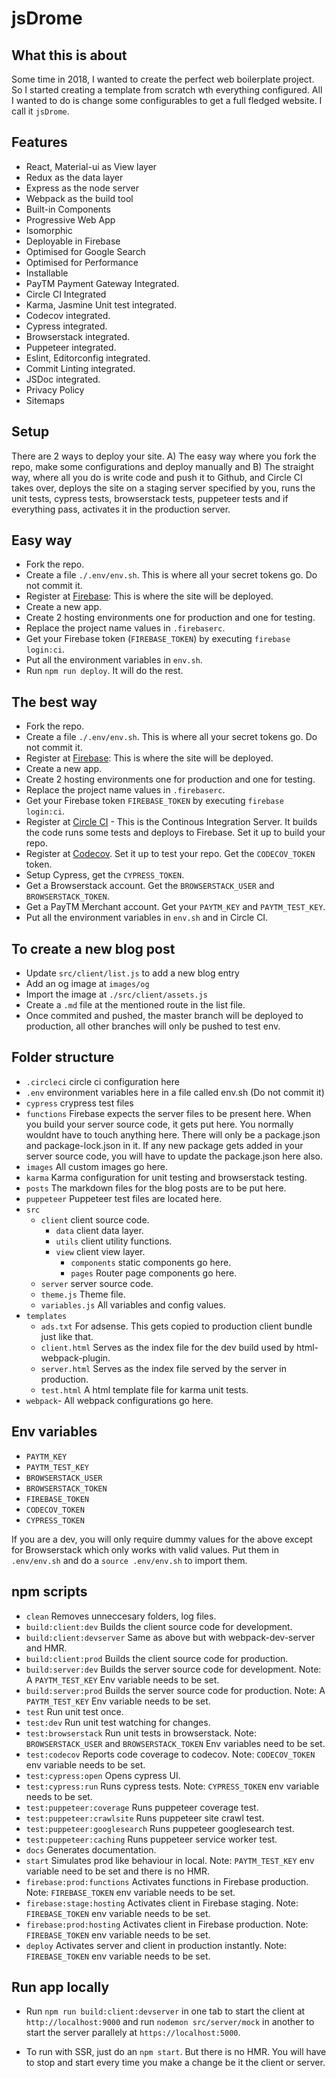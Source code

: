 # jsDrome

## What this is about

Some time in 2018, I wanted to create the perfect web boilerplate project. So I started creating a template from scratch wth everything configured. All I wanted to do is change some configurables to get a full fledged website. I call it `jsDrome`.

## Features
 - React, Material-ui as View layer
 - Redux as the data layer
 - Express as the node server
 - Webpack as the build tool
 - Built-in Components
 - Progressive Web App
 - Isomorphic
 - Deployable in Firebase
 - Optimised for Google Search
 - Optimised for Performance
 - Installable
 - PayTM Payment Gateway Integrated.
 - Circle CI Integrated
 - Karma, Jasmine Unit test integrated.
 - Codecov integrated.
 - Cypress integrated.
 - Browserstack integrated.
 - Puppeteer integrated.
 - Eslint, Editorconfig integrated.
 - Commit Linting integrated.
 - JSDoc integrated.
 - Privacy Policy
 - Sitemaps

## Setup

There are 2 ways to deploy your site. A) The easy way where you fork the repo, make some configurations and deploy manually and B) The straight way, where all you do is write code and push it to Github, and Circle CI takes over, deploys the site on a staging server specified by you, runs the unit tests, cypress tests, browserstack tests, puppeteer tests and if everything pass, activates it in the production server.

## Easy way

 - Fork the repo.
 - Create a file `./.env/env.sh`. This is where all your secret tokens go. Do not commit it.
 - Register at [Firebase](https://firebase.google.com/): This is where the site will be deployed.
 - Create a new app.
 - Create 2 hosting environments one for production and one for testing.
 - Replace the project name values in `.firebaserc`.
 - Get your Firebase token (`FIREBASE_TOKEN`) by executing `firebase login:ci`.
 - Put all the environment variables in `env.sh`.
 - Run `npm run deploy`. It will do the rest.

## The best way

 - Fork the repo.
 - Create a file `./.env/env.sh`. This is where all your secret tokens go. Do not commit it.
 - Register at [Firebase](https://firebase.google.com/): This is where the site will be deployed.
 - Create a new app.
 - Create 2 hosting environments one for production and one for testing.
 - Replace the project name values in `.firebaserc`.
 - Get your Firebase token `FIREBASE_TOKEN` by executing `firebase login:ci`.
 - Register at [Circle CI](https://cicleci.com) - This is the Continous Integration Server. It builds the code runs some tests and deploys to Firebase. Set it up to build your repo.
 - Register at [Codecov](https://codecov.io). Set it up to test your repo. Get the `CODECOV_TOKEN` token.
 - Setup Cypress, get the `CYPRESS_TOKEN`.
 - Get a Browserstack account. Get the `BROWSERSTACK_USER` and `BROWSERSTACK_TOKEN`.
 - Get a PayTM Merchant account. Get your `PAYTM_KEY` and `PAYTM_TEST_KEY`.
 - Put all the environment variables in `env.sh` and in Circle CI.


## To create a new blog post

 - Update `src/client/list.js` to add a new blog entry
 - Add an og image at `images/og`
 - Import the image at `./src/client/assets.js`
 - Create a `.md` file at the mentioned route in the list file.
 - Once commited and pushed, the master branch will be deployed to production, all other branches will only be pushed to test env.


## Folder structure

- `.circleci` circle ci configuration here
- `.env` environment variables here in a file called env.sh (Do not commit it)
- `cypress` crypress test files
- `functions` Firebase expects the server files to be present here. When you build your server source code, it gets put here. You normally wouldnt have to touch anything here. There will only be a package.json and package-lock.json in it. If any new package gets added in your server source code, you will have to update the package.json here also.
- `images` All custom images go here.
- `karma` Karma configuration for unit testing and browserstack testing.
- `posts` The markdown files for the blog posts are to be put here.
- `puppeteer` Puppeteer test files are located here.
- `src`
   - `client` client source code.
     - `data` client data layer.
     - `utils` client utility functions.
     - `view` client view layer.
       - `components` static components go here.
       - `pages` Router page components go here.
   - `server` server source code.
   - `theme.js` Theme file.
   - `variables.js` All variables and config values.
- `templates`
   - `ads.txt` For adsense. This gets copied to production client bundle just like that.
   - `client.html` Serves as the index file for the dev build used by html-webpack-plugin.
   - `server.html` Serves as the index file served by the server in production.
   - `test.html` A html template file for karma unit tests.
 - `webpack`- All webpack configurations go here.


## Env variables

- `PAYTM_KEY`
- `PAYTM_TEST_KEY`
- `BROWSERSTACK_USER`
- `BROWSERSTACK_TOKEN`
- `FIREBASE_TOKEN`
- `CODECOV_TOKEN`
- `CYPRESS_TOKEN`

 If you are a dev, you will only require dummy values for the above except for Browserstack which only works with valid values. Put them in `.env/env.sh` and do a `source .env/env.sh` to import them.


## npm scripts
 - `clean` Removes unneccesary folders, log files.
 - `build:client:dev` Builds the client source code for development.
 - `build:client:devserver` Same as above but with webpack-dev-server and HMR.
 - `build:client:prod` Builds the client source code for production.
 - `build:server:dev` Builds the server source code for development. Note: A `PAYTM_TEST_KEY` Env variable needs to be set.
 - `build:server:prod` Builds the server source code for production. Note: A `PAYTM_TEST_KEY` Env variable needs to be set.
 - `test` Run unit test once.
 - `test:dev` Run unit test watching for changes.
 - `test:browserstack` Run unit tests in browserstack. Note: `BROWSERSTACK_USER` and `BROWSERSTACK_TOKEN` Env variables need to be set.
 - `test:codecov` Reports code coverage to codecov. Note: `CODECOV_TOKEN` env variable needs to be set.
 - `test:cypress:open` Opens cypress UI.
 - `test:cypress:run`  Runs cypress tests. Note: `CYPRESS_TOKEN` env variable needs to be set.
 - `test:puppeteer:coverage` Runs puppeteer coverage test.
 - `test:puppeteer:crawlsite` Runs puppeteer site crawl test.
 - `test:puppeteer:googlesearch` Runs puppeteer googlesearch test.
 - `test:puppeteer:caching` Runs puppeteer service worker test.
 - `docs` Generates documentation.
 - `start` Simulates prod like behaviour in local. Note: `PAYTM_TEST_KEY` env variable need to be set and there is no HMR.
 - `firebase:prod:functions` Activates functions in Firebase production. Note: `FIREBASE_TOKEN` env variable needs to be set.
 - `firebase:stage:hosting` Activates client in Firebase staging. Note: `FIREBASE_TOKEN` env variable needs to be set.
 - `firebase:prod:hosting` Activates client in Firebase production. Note: `FIREBASE_TOKEN` env variable needs to be set.
 - `deploy` Activates server and client in production instantly. Note: `FIREBASE_TOKEN` env variable needs to be set.

## Run app locally

- Run `npm run build:client:devserver` in one tab to start the client at `http://localhost:9000` and run `nodemon src/server/mock` in another to start the server parallely at `https://localhost:5000`.

- To run with SSR, just do an `npm start`. But there is no HMR. You will have to stop and start every time you make a change be it the client or server.
